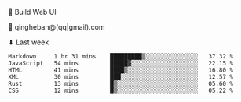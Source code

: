 🧙 Build Web UI

📧 qingheban@(qq|gmail).com

⬇ Last week

<!--START_SECTION:waka-->

```text
Markdown     1 hr 31 mins    █████████▒░░░░░░░░░░░░░░░   37.32 %
JavaScript   54 mins         █████▓░░░░░░░░░░░░░░░░░░░   22.15 %
HTML         41 mins         ████▒░░░░░░░░░░░░░░░░░░░░   16.80 %
XML          30 mins         ███░░░░░░░░░░░░░░░░░░░░░░   12.57 %
Rust         13 mins         █▒░░░░░░░░░░░░░░░░░░░░░░░   05.60 %
CSS          12 mins         █▒░░░░░░░░░░░░░░░░░░░░░░░   05.22 %
```

<!--END_SECTION:waka-->

<!--
**banqinghe/banqinghe** is a ✨ _special_ ✨ repository because its `README.md` (this file) appears on your GitHub profile.

Here are some ideas to get you started:

- 🔭 I’m currently working on ...
- 🌱 I’m currently learning ...
- 👯 I’m looking to collaborate on ...
- 🤔 I’m looking for help with ...
- 💬 Ask me about ...
- 📫 How to reach me: ...
- 😄 Pronouns: ...
- ⚡ Fun fact: ...
-->
